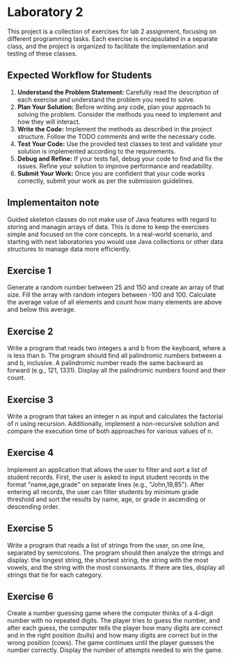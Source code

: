# Laboratory 2

This project is a collection of exercises for lab 2 assignment, focusing on different programming tasks. Each exercise is encapsulated in a separate class, and the project is organized to facilitate the implementation and testing of these classes.

## Expected Workflow for Students

1. **Understand the Problem Statement:** Carefully read the description of each exercise and understand the problem you need to solve.
2. **Plan Your Solution:** Before writing any code, plan your approach to solving the problem. Consider the methods you need to implement and how they will interact.
3. **Write the Code:** Implement the methods as described in the project structure. Follow the TODO comments and write the necessary code.
4. **Test Your Code:** Use the provided test classes to test and validate your solution is implemented according to the requirements.
5. **Debug and Refine:** If your tests fail, debug your code to find and fix the issues. Refine your solution to improve performance and readability.
6. **Submit Your Work:** Once you are confident that your code works correctly, submit your work as per the submission guidelines.

## Implementaiton note

Guided skeleton classes do not make use of Java features with regard to storing and managin arrays of data. This is done to keep the exercises simple and focused on the core concepts. In a real-world scenario, and starting with next laboratories you would use Java collections or other data structures to manage data more efficiently.

## Exercise 1
Generate a random number between 25 and 150 and create an array of that size. Fill the array with random integers between -100 and 100. Calculate the average value of all elements and count how many elements are above and below this average.

## Exercise 2
Write a program that reads two integers a and b from the keyboard, where a is less than b. The program should find all palindromic numbers between a and b, inclusive. A palindromic number reads the same backward as forward (e.g., 121, 1331). Display all the palindromic numbers found and their count.

## Exercise 3
Write a program that takes an integer n as input and calculates the factorial of n using recursion. Additionally, implement a non-recursive solution and compare the execution time of both approaches for various values of n.

## Exercise 4
Implement an application that allows the user to filter and sort a list of student records. First, the user is asked to input student records in the format "name,age,grade" on separate lines (e.g., "John,19,85"). After entering all records, the user can filter students by minimum grade threshold and sort the results by name, age, or grade in ascending or descending order.

## Exercise 5
Write a program that reads a list of strings from the user, on one line, separated by semicolons. The program should then analyze the strings and display: the longest string, the shortest string, the string with the most vowels, and the string with the most consonants. If there are ties, display all strings that tie for each category.

## Exercise 6
Create a number guessing game where the computer thinks of a 4-digit number with no repeated digits. The player tries to guess the number, and after each guess, the computer tells the player how many digits are correct and in the right position (bulls) and how many digits are correct but in the wrong position (cows). The game continues until the player guesses the number correctly. Display the number of attempts needed to win the game.
